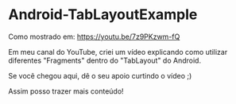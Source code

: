 # Android-TabLayoutExample
Como mostrado em: https://youtu.be/7z9PKzwm-fQ

Em meu canal do YouTube, criei um vídeo explicando como utilizar
diferentes "Fragments" dentro do "TabLayout" do Android.

Se você chegou aqui, dê o seu apoio curtindo o vídeo ;)

Assim posso trazer mais conteúdo!
